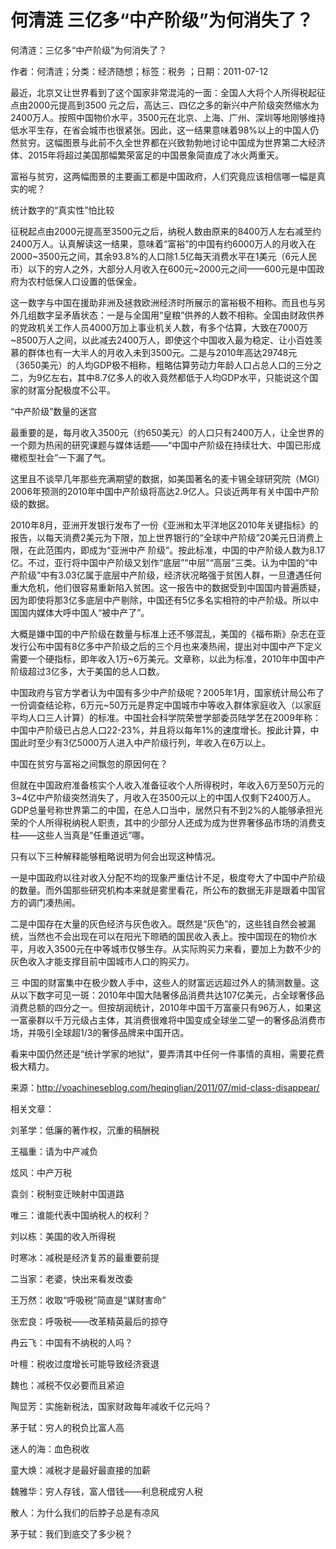 # 何清涟  三亿多“中产阶级”为何消失了？    
    
何清涟：三亿多“中产阶级”为何消失了？    
作者：何清涟；分类：经济随想；标签：税务 ；日期：2011-07-12    
最近，北京又让世界看到了这个国家非常混沌的一面：全国人大将个人所得税起征点由2000元提高到3500 元之后，高达三、四亿之多的新兴中产阶级突然缩水为2400万人。按照中国物价水平，3500元在北京、上海、广州、深圳等地刚够维持低水平生存，在省会城市也很紧张。因此，这一结果意味着98%以上的中国人仍然贫穷。这幅图景与此前不久全世界都在兴致勃勃地讨论中国成为世界第二大经济体、2015年将超过美国那幅繁荣富足的中国景象简直成了冰火两重天。    
富裕与贫穷，这两幅图景的主要画工都是中国政府，人们究竟应该相信哪一幅是真实的呢？    
统计数字的“真实性”怕比较    
征税起点由2000元提高至3500元之后，纳税人数由原来的8400万人左右减至约2400万人。认真解读这一结果，意味着“富裕”的中国有约6000万人的月收入在2000~3500元之间，其余93.8%的人口除1.5亿每天消费水平在1美元（6元人民币）以下的穷人之外，大部分人月收入在600元~2000元之间——600元是中国政府为农村低保人口设置的低保金。    
这一数字与中国在援助非洲及拯救欧洲经济时所展示的富裕极不相称。而且也与另外几组数字呈矛盾状态：一是与全国用“皇粮”供养的人数不相称。全国由财政供养的党政机关工作人员4000万加上事业机关人数，有多个估算，大致在7000万~8500万人之间，以此减去2400万人，即使这个中国收入最为稳定、让小百姓羡慕的群体也有一大半人的月收入未到3500元。二是与2010年高达29748元（3650美元）的人均GDP极不相称，粗略估算劳动力年龄人口占总人口的三分之二，为9亿左右，其中8.7亿多人的收入竟然都低于人均GDP水平，只能说这个国家的财富分配极度不公平。    
“中产阶级”数量的迷宫    
最重要的是，每月收入3500元（约650美元）的人口只有2400万人，让全世界的一个颇为热闹的研究课题与媒体话题——“中国中产阶级在持续壮大、中国已形成橄榄型社会”一下漏了气。    
这里且不谈早几年那些充满期望的数据，如美国著名的麦卡锡全球研究院（MGI）2006年预测的2010年中国中产阶级将高达2.9亿人。只谈近两年有关中国中产阶级的数据。    
2010年8月，亚洲开发银行发布了一份《亚洲和太平洋地区2010年关键指标》的报告，以每天消费2美元为下限，加上世界银行的“全球中产阶级”20美元日消费上限，在此范围内，即成为“亚洲中产 阶级”。按此标准，中国的中产阶级人数为8.17亿。不过，亚行将中国中产阶级又划作“底层”“中层”“高层”三类。认为中国的“中产阶级”中有3.03亿属于底层中产阶级，经济状况略强于贫困人群，一旦遭遇任何重大危机，他们很容易重新陷入贫困。这一报告中的数据受到中国国内普遍质疑，因为即使将那3亿多底层中产剔除，中国还有5亿多名实相符的中产阶级。所以中国国内媒体大呼中国人“被中产了”。    
大概是嫌中国的中产阶级在数量与标准上还不够混乱，美国的《福布斯》杂志在亚发行公布中国有8亿多中产阶级之后的三个月也来凑热闹，提出对中国中产下定义需要一个硬指标，即年收入1万~6万美元。文章称，以此为标准，2010年中国中产阶级超过3亿多，大于美国的总人口数。    
中国政府与官方学者认为中国有多少中产阶级呢？2005年1月，国家统计局公布了一份调查结论称，6万元~50万元是界定中国城市中等收入群体家庭收入（以家庭平均人口三人计算）的标准。中国社会科学院荣誉学部委员陆学艺在2009年称：中国中产阶级已占总人口22-23%，并且将以每年1%的速度增长。按此计算，中国此时至少有3亿5000万人进入中产阶级行列，年收入在6万以上。    
中国在贫穷与富裕之间飘忽的原因何在？    
但就在中国政府准备核实个人收入准备征收个人所得税时，年收入6万至50万元的3~4亿中产阶级突然消失了，月收入在3500元以上的中国人仅剩下2400万人。GDP总量号称世界第二的中国，在总人口当中，居然只有不到2%的人能够承担光荣的个人所得税纳税人职责，其中的少部分人还成为成为世界奢侈品市场的消费支柱——这些人当真是“任重道远”哪。    
只有以下三种解释能够粗略说明为何会出现这种情况。    
一是中国政府以往对收入分配不均的现象严重估计不足，极度夸大了中国中产阶级的数量。而外国那些研究机构本来就是雾里看花，所公布的数据无非是跟着中国官方的调门凑热闹。    
二是中国存在大量的灰色经济与灰色收入。既然是“灰色”的，这些钱自然会被漏统，当然也不会出现在可以在阳光下晾晒的国民收入表上。按中国现在的物价水平，月收入3500元在中等城市仅够生存。从实际购买力来看，要加上为数不少的灰色收入才能支撑目前中国城市人口的购买力。    
三 中国的财富集中在极少数人手中，这些人的财富远远超过外人的猜测数量。这从以下数字可见一斑：2010年中国大陆奢侈品消费共达107亿美元，占全球奢侈品消费总额的四分之一。但按胡润统计，2010年中国千万富豪只有96万人，如果这一富豪群以千万元级占主体，其消费很难将中国变成全球坐二望一的奢侈品消费市场，并吸引全球超1/3的奢侈品牌来中国开店。    
看来中国仍然还是“统计学家的地狱”，要弄清其中任何一件事情的真相，需要花费极大精力。    
来源：http://voachineseblog.com/heqinglian/2011/07/mid-class-disappear/    
    
相关文章：    
刘革学：低廉的著作权，沉重的稿酬税    
王福重：请为中产减负    
炫风：中产万税    
袁剑：税制变迁映射中国道路    
唯三：谁能代表中国纳税人的权利？    
刘以栋：美国的收入所得税    
时寒冰：减税是经济复苏的最重要前提    
二当家：老婆，快出来看发改委    
王万然：收取“呼吸税”简直是“谋财害命”    
张宏良：呼吸税——改革精英最后的掠夺    
冉云飞：中国有不纳税的人吗？    
叶檀：税收过度增长可能导致经济衰退    
魏也：减税不仅必要而且紧迫    
陶显芳：实施新税法，国家财政每年减收千亿元吗？    
茅于轼：穷人的税负比富人高    
迷人的海：血色税收    
童大焕：减税才是最好最直接的加薪    
魏雅华：穷人存钱，富人借钱——利息税成穷人税    
散人：为什么我们的后脖子总是有凉风    
茅于轼：我们到底交了多少税？